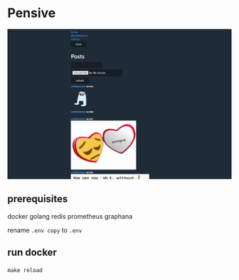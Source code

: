 # Pensive

![sample image](./docs/screenshot.png)

## prerequisites

docker
golang
redis
prometheus
graphana

rename `.env copy` to `.env`

## run docker

`make reload`